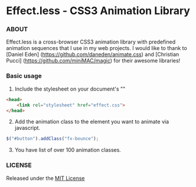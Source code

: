 # Effect.less - CSS3 Animation Library

### ABOUT

Effect.less is a cross-browser CSS3 animation library with predefined animation sequences that I use in my web projects. I would like to thank to [Daniel Eden] (https://github.com/daneden/animate.css) and [Christian Pucci] (https://github.com/miniMAC/magic) for their awesome libraries!


### Basic usage

1) Include the stylesheet on your document's "<head>"

```html
<head>
    <link rel="stylesheet" href="effect.css">
</head>
```

2) Add the animation class to the element you want to animate via javascript.

```javascript
$("#button").addClass("fx-bounce");
```

3) You have list of over 100 animation classes.


### LICENSE

Released under the [MIT License](http://www.opensource.org/licenses/mit-license.php)